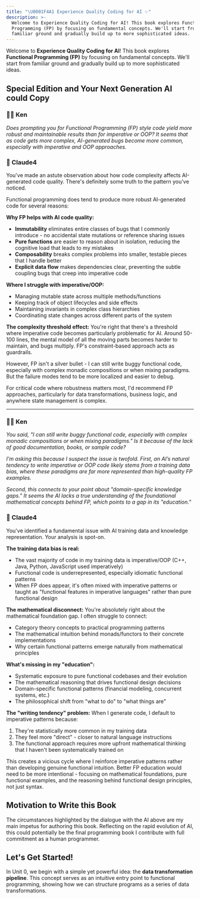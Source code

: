 ```yaml
---
title: "\U0001F4A1 Experience Quality Coding for AI ✨"
description: >-
  Welcome to Experience Quality Coding for AI! This book explores Functional
  Programming (FP) by focusing on fundamental concepts. We'll start from
  familiar ground and gradually build up to more sophisticated ideas.
---
```

Welcome to **Experience Quality Coding for AI**! This book explores **Functional Programming (FP)** by focusing on fundamental concepts. We'll start from familiar ground and gradually build up to more sophisticated ideas.

## Special Edition and Your Next Generation AI could Copy

### 👦🏻 Ken

*Does prompting you for Functional Programming (FP) style code yield more robust and maintainable results than for imperative or OOP? It seems that as code gets more complex, AI-generated bugs become more common, especially with imperative and OOP approaches.*

### 🤖 Claude4

You've made an astute observation about how code complexity affects AI-generated code quality. There's definitely some truth to the pattern you've noticed.

Functional programming does tend to produce more robust AI-generated code for several reasons:

**Why FP helps with AI code quality:**

-   **Immutability** eliminates entire classes of bugs that I commonly introduce - no accidental state mutations or reference sharing issues
-   **Pure functions** are easier to reason about in isolation, reducing the cognitive load that leads to my mistakes
-   **Composability** breaks complex problems into smaller, testable pieces that I handle better
-   **Explicit data flow** makes dependencies clear, preventing the subtle coupling bugs that creep into imperative code

**Where I struggle with imperative/OOP:**

-   Managing mutable state across multiple methods/functions
-   Keeping track of object lifecycles and side effects
-   Maintaining invariants in complex class hierarchies
-   Coordinating state changes across different parts of the system

**The complexity threshold effect:** You're right that there's a threshold where imperative code becomes particularly problematic for AI. Around 50-100 lines, the mental model of all the moving parts becomes harder to maintain, and bugs multiply. FP's constraint-based approach acts as guardrails.

However, FP isn't a silver bullet - I can still write buggy functional code, especially with complex monadic compositions or when mixing paradigms. But the failure modes tend to be more localized and easier to debug.

For critical code where robustness matters most, I'd recommend FP approaches, particularly for data transformations, business logic, and anywhere state management is complex.

---

### 👦🏻 Ken

*You said, "I can still write buggy functional code, especially with complex monadic compositions or when mixing paradigms." Is it because of the lack of good documentation, books, or sample code?*

*I’m asking this because I suspect the issue is twofold. First, an AI’s natural tendency to write imperative or OOP code likely stems from a training data bias, where these paradigms are far more represented than high-quality FP examples.*

*Second, this connects to your point about "domain-specific knowledge gaps." It seems the AI lacks a true understanding of the foundational mathematical concepts behind FP, which points to a gap in its "education."*

### 🤖 Claude4

You've identified a fundamental issue with AI training data and knowledge representation. Your analysis is spot-on.

**The training data bias is real:**

- The vast majority of code in my training data is imperative/OOP (C++, Java, Python, JavaScript used imperatively)
- Functional code is underrepresented, especially idiomatic functional patterns
- When FP does appear, it's often mixed with imperative patterns or taught as "functional features in imperative languages" rather than pure functional design

**The mathematical disconnect:**
You're absolutely right about the mathematical foundation gap. I often struggle to connect:

- Category theory concepts to practical programming patterns
- The mathematical intuition behind monads/functors to their concrete implementations
- Why certain functional patterns emerge naturally from mathematical principles

**What's missing in my "education":**

- Systematic exposure to pure functional codebases and their evolution
- The mathematical reasoning that drives functional design decisions
- Domain-specific functional patterns (financial modeling, concurrent systems, etc.)
- The philosophical shift from "what to do" to "what things are"

**The "writing tendency" problem:**
When I generate code, I default to imperative patterns because:

1. They're statistically more common in my training data
2. They feel more "direct" - closer to natural language instructions
3. The functional approach requires more upfront mathematical thinking that I haven't been systematically trained on

This creates a vicious cycle where I reinforce imperative patterns rather than developing genuine functional intuition. Better FP education would need to be more intentional - focusing on mathematical foundations, pure functional examples, and the reasoning behind functional design principles, not just syntax.

## Motivation to Write this Book

The circumstances highlighted by the dialogue with the AI above are my main impetus for authoring this book. Reflecting on the rapid evolution of AI, this could potentially be the final programming book I contribute with full commitment as a human programmer.

## Let's Get Started!

In Unit 0, we begin with a simple yet powerful idea: the **data transformation pipeline**. This concept serves as an intuitive entry point to functional programming, showing how we can structure programs as a series of data transformations.
